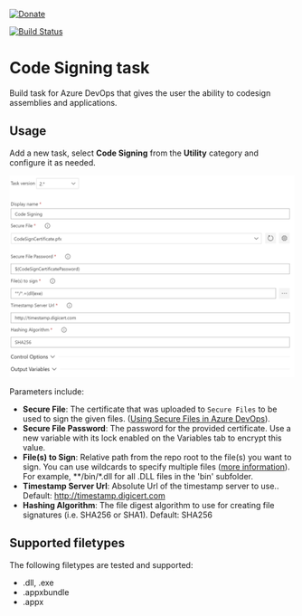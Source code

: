 [![Donate](images/donate.png)](https://www.paypal.me/stefankert/5)

[![Build Status](https://dev.azure.com/stefankert/Public/_apis/build/status/StefanKert.azuredevops-codesigning-task?branchName=master)](https://dev.azure.com/stefankert/Public/_build/latest?definitionId=7&branchName=master)

# Code Signing task

Build task for Azure DevOps that gives the user the ability to codesign assemblies and applications.

## Usage

Add a new task, select **Code Signing** from the **Utility** category and configure it as needed.

![Code Signing parameters](images/usage-parameters.png)

Parameters include:

- **Secure File**: The certificate that was uploaded to `Secure Files` to be used to sign the given files. ([Using Secure Files in Azure DevOps](https://docs.microsoft.com/en-us/azure/devops/pipelines/library/secure-files?view=azure-devops&viewFallbackFrom=vsts)).
- **Secure File Password**: The password for the provided certificate. Use a new variable with its lock enabled on the Variables tab to encrypt this value.
- **File(s) to Sign**: Relative path from the repo root to the file(s) you want to sign. You can use wildcards to specify multiple files ([more information](https://docs.microsoft.com/en-us/azure/devops/pipelines/tasks/file-matching-patterns?view=azure-devops)). For example, **/bin/*.dll for all .DLL files in the 'bin' subfolder.
- **Timestamp Server Url**: Absolute Url of the timestamp server to use.. Default: http://timestamp.digicert.com
- **Hashing Algorithm**: The file digest algorithm to use for creating file signatures (i.e. SHA256 or SHA1). Default: SHA256

## Supported filetypes

The following filetypes are tested and supported:

- .dll, .exe
- .appxbundle
- .appx